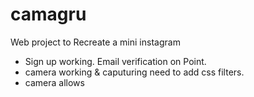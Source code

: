 # camagru
Web project to Recreate a mini instagram

* Sign up working. Email verification on Point.
* camera working & caputuring need to add  css filters.
* camera allows
